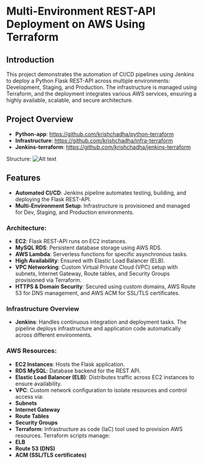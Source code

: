 # Multi-Environment REST-API Deployment on AWS Using Terraform
## Introduction

This project demonstrates the automation of CI/CD pipelines using Jenkins to deploy a Python Flask REST-API across multiple environments: Development, Staging, and Production. The infrastructure is managed using Terraform, and the deployment integrates various AWS services, ensuring a highly available, scalable, and secure architecture.

## Project Overview
- **Python-app**: https://github.com/krishchadha/python-terraform
- **Infrastructure**: https://github.com/krishchadha/infra-terraform
- **Jenkins-terraform**: https://github.com/krishchadha/jenkins-terraform

Structure:
![Alt text](https://github.com/username/repository/blob/main/image.png)

## Features
- **Automated CI/CD**: Jenkins pipeline automates testing, building, and deploying the Flask REST-API.
- **Multi-Environment Setup**: Infrastructure is provisioned and managed for Dev, Staging, and Production environments.

### Architecture:
- **EC2**: Flask REST-API runs on EC2 instances.
- **MySQL RDS**: Persistent database storage using AWS RDS.
- **AWS Lambda**: Serverless functions for specific asynchronous tasks.
- **High Availability**: Ensured with Elastic Load Balancer (ELB).
- **VPC Networking**: Custom Virtual Private Cloud (VPC) setup with subnets, Internet Gateway, Route tables, and Security Groups provisioned via Terraform.
- **HTTPS & Domain Security**: Secured using custom domains, AWS Route 53 for DNS management, and AWS ACM for SSL/TLS certificates.

### Infrastructure Overview
- **Jenkins**: Handles continuous integration and deployment tasks. The pipeline deploys infrastructure and application code automatically across different environments.

### AWS Resources:

- **EC2 Instances**: Hosts the Flask application.
- **RDS MySQL**: Database backend for the REST API.
- **Elastic Load Balancer (ELB)**: Distributes traffic across EC2 instances to ensure availability.
- **VPC**: Custom network configuration to isolate resources and control access via:
- **Subnets**
- **Internet Gateway**
- **Route Tables**
- **Security Groups**
- **Terraform**: Infrastructure as code (IaC) tool used to provision AWS resources. Terraform scripts manage:
- **ELB**
- **Route 53 (DNS)**
- **ACM (SSL/TLS certificates)**
